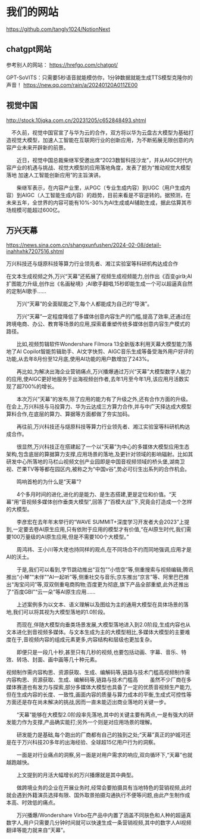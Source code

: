 # 我们的网站

https://github.com/tangly1024/NotionNext


## chatgpt网站 

参考别人的网站： https://hrefgo.com/chatgpt/


GPT-SoVITS：只需要5秒语音就能模仿你，1分钟数据就能生成TTS模型克隆你的声音！
https://new.qq.com/rain/a/20240120A011ZE00


## 视觉中国

http://stock.10jqka.com.cn/20231205/c652848493.shtml

　不久前，视觉中国官宣了与华为云的合作，双方将以华为云盘古大模型为基础打造视觉大模型，加速人工智能在互联网行业的创新应用，为不断拓展无限创意的内容产业未来开辟新的前景。

　　近日，视觉中国总裁柴继军受邀出席“2023数智科技沙龙”，并从AIGC时代内容产业的机遇与挑战、视觉大模型的应用落地角度，发表了题为“推动视觉大模型落地 加速人工智能创新应用”的主旨演讲。

　　柴继军表示，在内容产业里，从PGC（专业生成内容）到UGC（用户生成内容）到AIGC（人工智能生成内容）的趋势，目前来看是不容逆转的。据预测，在未来五年，全世界的内容可能有10%-30%为AI生成或AI辅助生成，据此估算其市场规模可能超过600亿。


## 万兴天幕

https://news.sina.com.cn/shangxunfushen/2024-02-08/detail-inahhxhk7207516.shtml

万兴科技还与燧原科技等算力行业领先者、湘江实验室等科研机构达成合作


在文本生成视频之外,万兴“天幕”还拓展了视频生成视频能力,创作出《百变girl》;AI扩图能力升级,创作出《名画秘境》;AI歌手翻唱,15秒即能生成一个可以超逼真自然的定制AI歌手……

　　万兴“天幕”的全面赋能之下,每个人都能成为自己的“导演”。

　　万兴“天幕”一定程度降低了多媒体创意内容生产的门槛,提高了效率,还通过在跨境电商、办公、教育等场景的应用,探索着重塑传统多媒体创意内容生产模式的路径。

　　比如,视频剪辑软件Wondershare Filmora 13全新版本利用天幕大模型能力落地了AI Copilot智能剪辑助手、AI文字快剪、AIGC音乐生成等备受海外用户好评的功能,从去年8月份至12月底,使用AI功能的用户数增加了243%。

　　再比如,为解决出海企业营销痛点,万兴播爆通过万兴“天幕”大模型数字人能力的应用,使AIGC更好地服务于出海视频创作者,去年1月至今年1月,该应用月活数实现了超700%的增长。

　　本次万兴“天幕”的发布,除了应用的能力有了升级之外,还有合作方面的升级。在会上,万兴科技与马投算力、华为云达成三方算力合作,并与中广天择达成大模型算料合作,在底层的算力、算据等方面都做了夯实加码。

　　再往前,万兴科技还与燧原科技等算力行业领先者、湘江实验室等科研机构达成合作。

　　很显然,万兴科技正在搭建起了一个以“天幕”为中心的多媒体大模型应用生态架构,包含底层的算据算力支撑,应用场景的落地,及更针对领域的影响辐射。比如其研发中心所落地的马栏山视频文创产业园即是中国音视频领域的桥头堡,湖南卫视、芒果TV等等都在园区内,被称之为“中国v谷”,势必可衍生出系列的合作机会。

　　鸣响首枪的为什么是“天幕”?

　　4个多月时间的进化,进化的是能力、是生态搭建,更是定位和价值。“天幕”用“音视频多媒体创作垂类大模型”,回答了“百模大战”下,究竟会打造成一个怎样的大模型。

　　李彦宏在去年年末举行的“WAVE SUMMIT+深度学习开发者大会2023”上提到,一定要去卷AI原生应用,只有依附于应用的模型才有价值,“在AI原生时代,我们需要100万量级的AI原生应用,但是不需要100个大模型。”

　　周鸿祎、王小川等大佬也持同样的观点,在不同场合不约而同地强调,应用才是AI的沃土。

　　于是,我们可以看到,字节跳动推出“豆包”“小悟空”等,侧重搜索与视频编辑;腾讯推出“小琴”“未伴”“AI一起听”等,侧重社交与音乐;京东推出“京言”等、阿里巴巴推出“淘宝问问”等,双双侧重电商购物;百度更为彻底,旗下产品全部重塑,此外还推出了“百度GBI”“云一朵”等AI原生应用……

　　上述案例多为以文本、语义理解以及图绘为主的通用大模型在具体场景的落地,我们可以将其视为大模型落地的1.0阶段。

　　而现在,伴随大模型向垂类场景发展,大模型落地进入到2.0阶段,生成内容也从文本进化到音视频多媒体。与文本生成为主的大模型相比,多媒体大模型的主要难度在于,音视频内容的组成元素更多,内容结构和层级也更加复杂。

　　即便只是一段几十秒,甚至只有几秒的视频,也要包括动画、字幕、音乐、特效、转场、封面、画中画等几十种元素。

视频制作需内容构思、资源获取、生成、编解码等,链路与技术门槛高视频制作需内容构思、资源获取、生成、编解码等,链路与技术门槛高
　　虽然不少厂商在多媒体赛道也有发力与探索,部分多媒体大模型也具备了一定的优质音视频生产能力,但在生成内容的长度、一致性,画面内容的质量与算力成本的平衡,生成式可控性等方面还是存在尚未解决的挑战,因而一直未能迈出商业落地的关键一步。

　　“天幕”能够在大模型2.0阶段率先落地,其中的关键主要有两点,一是有强大的研发能力作为支撑,产品确实能打;另外一个则是对应用场景的理解。

　　研发能力是基础,每个跑出的厂商都有自己的独到之处;“天幕”真正的护城河还是在于万兴科技20多年的出海经验、全球超15亿用户行为的洞察。

　　一面是对行业痛点的洞察,另一面是对用户需求的响应,双向循环下,“天幕”也就越跑越快。

　　上文提到的月活大幅增长的万兴播爆就是其中典型。

　　做跨境业务的企业在开展业务时,经常会要拍摄具有当地特色的营销视频,此时就会遇到外籍演员选择有限、国外取景拍摄沟通执行不便等问题,由此产生制作成本高、时效低的痛点。

　　万兴播爆/Wondershare Virbo在产品中内置了涵盖不同肤色和人种的超逼真数字人,用户只需要几分钟时间就可以快速生成一条营销视频,其中的数字人AI视频翻译等能力就来自“天幕”。